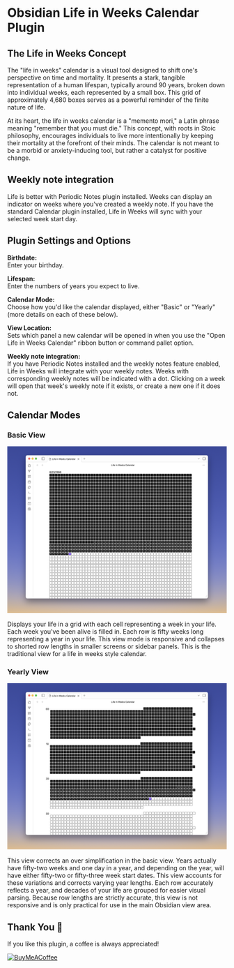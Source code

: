# Obsidian Life in Weeks Calendar Plugin

## The Life in Weeks Concept

The "life in weeks" calendar is a visual tool designed to shift one's perspective on time and mortality. It presents a stark, tangible representation of a human lifespan, typically around 90 years, broken down into individual weeks, each represented by a small box. This grid of approximately 4,680 boxes serves as a powerful reminder of the finite nature of life.

At its heart, the life in weeks calendar is a "memento mori," a Latin phrase meaning "remember that you must die." This concept, with roots in Stoic philosophy, encourages individuals to live more intentionally by keeping their mortality at the forefront of their minds. The calendar is not meant to be a morbid or anxiety-inducing tool, but rather a catalyst for positive change.

## Weekly note integration

Life is better with Periodic Notes plugin installed. Weeks can display an indicator on weeks where you've created a weekly note. If you have the standard Calendar plugin installed, Life in Weeks will sync with your selected week start day.

## Plugin Settings and Options

**Birthdate:**  
Enter your birthday.

**Lifespan:**  
Enter the numbers of years you expect to live.

**Calendar Mode:**  
Choose how you'd like the calendar displayed, either "Basic" or "Yearly" (more details on each of these below).

**View Location:**  
Sets which panel a new calendar will be opened in when you use the "Open Life in Weeks Calendar" ribbon button or command pallet option.

**Weekly note integration:**  
If you have Periodic Notes installed and the weekly notes feature enabled, Life in Weeks will integrate with your weekly notes. Weeks with corresponding weekly notes will be indicated with a dot. Clicking on a week will open that week's weekly note if it exists, or create a new one if it does not.

## Calendar Modes

### Basic View

![Logo](./assets/life_in_weeks-basic.png)

Displays your life in a grid with each cell representing a week in your life. Each week you've been alive is filled in. Each row is fifty weeks long representing a year in your life. This view mode is responsive and collapses to shorted row lengths in smaller screens or sidebar panels. This is the traditional view for a life in weeks style calendar.

### Yearly View

![Logo](./assets/life_in_weeks-yearly.png)

This view corrects an over simplification in the basic view. Years actually have fifty-two weeks and one day in a year, and depending on the year, will have either fifty-two or fifty-three week start dates. This view accounts for these variations and corrects varying year lengths. Each row accurately reflects a year, and decades of your life are grouped for easier visual parsing. Because row lengths are strictly accurate, this view is not responsive and is only practical for use in the main Obsidian view area.

## Thank You 🙏

If you like this plugin, a coffee is always appreciated!

[<img src="https://cdn.buymeacoffee.com/buttons/v2/default-yellow.png" alt="BuyMeACoffee" width="100">](https://www.buymeacoffee.com/szuc)
